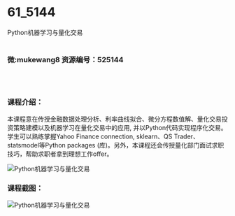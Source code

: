 # 61_5144
Python机器学习与量化交易
<br/></br>
<h3>微:mukewang8 资源编号：525144</h3>
<br/></br>
<h3>课程介绍：</h3>
<p>本课程意在传授金融数据处理分析、利率曲线拟合、微分方程数值解、量化交易投资策略建模以及机器学习在量化交易中的应用, 并以Python代码实现程序化交易。学生可以熟练掌握Yahoo Finance connection, sklearn、QS Trader、statsmodel等Python packages (库)。另外，本课程还会传授量化部门面试求职技巧，帮助求职者拿到理想工作offer。</p>
<p><img src="https://www.ko996.com/wp-content/uploads/img/2019/06/3-14-300x133.jpg" alt="Python机器学习与量化交易"></p>
<h3>课程截图：</h3>
<p><img src="https://www.ko996.com/wp-content/uploads/img/2019/06/2-24.png" alt="Python机器学习与量化交易"></p>
